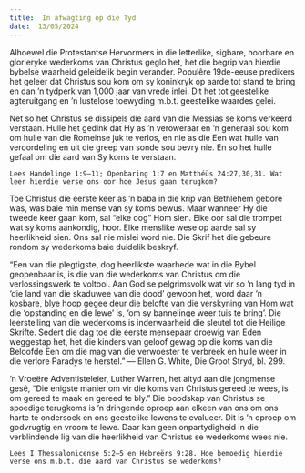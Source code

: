 ```yaml
---
title:  In afwagting op die Tyd
date:  13/05/2024
---
```


Alhoewel die Protestantse Hervormers in die letterlike, sigbare, hoorbare en glorieryke wederkoms van Christus geglo het, het die begrip van hierdie bybelse waarheid geleidelik begin verander. Populêre 19de-eeuse predikers het geleer dat Christus sou kom om sy koninkryk op aarde tot stand te bring en dan ’n tydperk van 1,000 jaar van vrede inlei.  Dit het tot geestelike agteruitgang en ’n lustelose toewyding m.b.t. geestelike waardes gelei.

Net so het Christus se dissipels die aard van die Messias se koms verkeerd verstaan. Hulle het gedink dat Hy as ’n veroweraar en ’n generaal sou kom om hulle van die Romeinse juk te verlos, en nie as die Een wat hulle van veroordeling en uit die greep van sonde sou bevry nie. En so het hulle gefaal om die aard van Sy koms te verstaan.

`Lees Handelinge 1:9–11; Openbaring 1:7 en Matthéüs 24:27,30,31. Wat leer hierdie verse ons oor hoe Jesus gaan terugkom?`

Toe Christus die eerste keer as ’n baba in die krip van Bethlehem gebore was, was baie min mense van sy koms bewus. Maar wanneer Hy die tweede keer gaan kom, sal “elke oog” Hom sien. Elke oor sal die trompet wat sy koms aankondig, hoor. Elke menslike wese op aarde sal sy heerlikheid sien. Ons sal nie mislei word nie. Die Skrif het die gebeure rondom sy wederkoms baie duidelik beskryf.

“Een van die plegtigste, dog heerlikste waarhede wat in die Bybel geopenbaar is, is die van die wederkoms van Christus om die verlossingswerk te voltooi. Aan God se pelgrimsvolk wat vir so ’n lang tyd in ‘die land van die skaduwee van die dood’ gewoon het, word daar ’n kosbare, blye hoop gegee deur die belofte van die verskyning van Hom wat die ‘opstanding en die lewe’ is, ‘om sy bannelinge weer tuis te bring’. Die leerstelling van die wederkoms is inderwaarheid die sleutel tot die Heilige Skrifte. Sedert die dag toe die eerste mensepaar droewig van Eden weggestap het, het die kinders van geloof gewag op die koms van die Beloofde Een om die mag van die verwoester te verbreek en hulle weer in die verlore Paradys te herstel.” — Ellen G. White, Die Groot Stryd, bl. 299.

’n Vroeëre Adventisteleier, Luther Warren, het altyd aan die jongmense gesê, “Die enigste manier om vir die koms van Christus gereed te wees, is om gereed te maak en gereed te bly.” Die boodskap van Christus se spoedige terugkoms is ’n dringende oproep aan elkeen van ons om ons harte te ondersoek en ons geestelike lewens te evalueer.  Dit is ’n oproep om godvrugtig en vroom te lewe. Daar kan geen onpartydigheid in die verblindende lig van die heerlikheid van Christus se wederkoms wees nie.

`Lees I Thessalonicense 5:2–5 en Hebreërs 9:28. Hoe bemoedig hierdie verse ons m.b.t. die aard van Christus se wederkoms?`